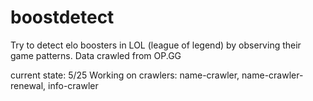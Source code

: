 # boostdetect

Try to detect elo boosters in LOL (league of legend) by observing their game patterns.
Data crawled from OP.GG

current state:
5/25
Working on crawlers: name-crawler, name-crawler-renewal, info-crawler
